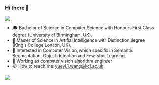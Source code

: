 ### Hi there 👋

![](https://github.com/halfrost/halfrost/blob/master/icons/header_.png)
- 🎓 Bachelor of Science in Computer Science with Honours First Class degree (University of Birmingham, UK).
- 📖 Master of Science in Artifial Intelligence with Distinction degree (King's College London, UK).
- 🧐 Interested in Computer Vision, which specific in Semantic Segmentation, Object detection and Few-shot Learning.
- 💼 Working as computer vision algorithm engineer
- 📫 How to reach me: yueyi.1.wang@kcl.ac.uk

![](http://antzuhl.cn:4000/get/@66Kevin.readme)

